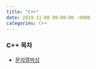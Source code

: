 ```yaml
---
title: "C++"
date: 2019-11-08 00:00:00 -0000
categories: C++
---
```


### C++ 목차

* [문자열파싱](https://goodayth.github.io/c++/C++-parsing/)